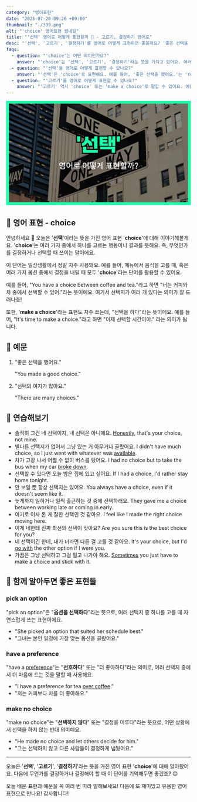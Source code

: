 ```yaml
---
category: "영어표현"
date: "2025-07-20 09:26 +09:00"
thumbnail: "./399.png"
alt: "'choice' 영어표현 썸네일"
title: "'선택' 영어로 어떻게 표현할까 🤔 - 고르기, 결정하기 영어로"
desc: "'선택', '고르기', '결정하기'를 영어로 어떻게 표현하면 좋을까요? '좋은 선택을 했어요.', '선택하기 어렵네요.' 등을 영어로 표현하는 법을 배워봅시다. 다양한 예문을 통해서 연습하고 본인의 표현으로 만들어 보세요."
faqs:
  - question: "'choice'는 어떤 의미인가요?"
    answer: "'choice'는 '선택', '고르기', '결정하기'라는 뜻을 가지고 있어요. 여러 가지 중 하나를 고르거나 결정할 때 쓰는 표현이에요."
  - question: "'선택'을 영어로 어떻게 표현할 수 있나요?"
    answer: "'선택'은 'choice'로 표현해요. 예를 들어, '좋은 선택을 했어요.'는 'You made a good choice.'라고 해요."
  - question: "'고르기'를 영어로 어떻게 표현할 수 있나요?"
    answer: "'고르기' 역시 'choice' 또는 'make a choice'로 말할 수 있어요. 예를 들어, '고르기 어렵네요.'는 'It's hard to make a choice.'라고 해요."
---
```


!['choice' 영어표현](./399.png)

## 🌟 영어 표현 - choice

안녕하세요 👋 오늘은 '**선택**'이라는 뜻을 가진 영어 표현 '**choice**'에 대해 이야기해볼게요. '**choice**'는 여러 가지 중에서 하나를 고르는 행동이나 결과를 뜻해요. 즉, 무엇인가를 결정하거나 선택할 때 쓰이는 말이에요.

이 단어는 일상생활에서 정말 자주 사용돼요. 예를 들어, 메뉴에서 음식을 고를 때, 혹은 여러 가지 옵션 중에서 결정을 내릴 때 모두 '**choice**'라는 단어를 활용할 수 있어요.

예를 들어, "You have a choice between coffee and tea."라고 하면 "너는 커피와 차 중에서 선택할 수 있어."라는 뜻이에요. 여기서 선택지가 여러 개 있다는 의미가 잘 드러나죠!

또한, '**make a choice**'라는 표현도 자주 쓰는데, "선택을 하다"라는 뜻이에요. 예를 들어, "It's time to make a choice."라고 하면 "이제 선택할 시간이야." 라는 의미가 됩니다.

## 📖 예문

1. "좋은 선택을 했어요."

   "You made a good choice."

2. "선택의 여지가 많아요."

   "There are many choices."

## 💬 연습해보기

<ul data-interactive-list>

  <li data-interactive-item>
    <span data-toggler>솔직히 그건 네 선택이지, 내 선택은 아니에요.</span>
    <span data-answer><a href="blog/in-english/336.honestly/">Honestly</a>, that's your choice, not mine.</span>
  </li>

  <li data-interactive-item>
    <span data-toggler>별다른 선택지가 없어서 그냥 있는 거 아무거나 골랐어요.</span>
    <span data-answer>I didn't have much choice, so I just went with whatever was <a href="/blog/in-english/188.available/">available</a>.</span>
  </li>

  <li data-interactive-item>
    <span data-toggler>차가 고장 나서 어쩔 수 없이 버스를 탔어요.</span>
    <span data-answer>I had no choice but to take the bus when my car <a href="/blog/in-english/544.break-down/">broke down</a>.</span>
  </li>

  <li data-interactive-item>
    <span data-toggler>선택할 수 있다면 오늘 밤은 집에 있고 싶어요.</span>
    <span data-answer>If I had a choice, I'd rather stay home tonight.</span>
  </li>

  <li data-interactive-item>
    <span data-toggler>안 보일 뿐 항상 선택지는 있어요.</span>
    <span data-answer>You always have a choice, even if it doesn't seem like it.</span>
  </li>

  <li data-interactive-item>
    <span data-toggler>늦게까지 일하거나 일찍 출근하는 것 중에 선택하래요.</span>
    <span data-answer>They gave me a choice between working late or coming in early.</span>
  </li>

  <li data-interactive-item>
    <span data-toggler>여기로 이사 온 게 잘한 선택인 것 같아요.</span>
    <span data-answer>I feel like I made the right choice moving here.</span>
  </li>

  <li data-interactive-item>
    <span data-toggler>이게 네한테 진짜 최선의 선택이 맞아요?</span>
    <span data-answer>Are you sure this is the best choice for you?</span>
  </li>

  <li data-interactive-item>
    <span data-toggler>네 선택이긴 한데, 내가 너라면 다른 걸 고를 것 같아요.</span>
    <span data-answer>It's your choice, but I'd <a href="/blog/vocab-1/021.go-with/">go with</a> the other option if I were you.</span>
  </li>

  <li data-interactive-item>
    <span data-toggler>가끔은 그냥 선택하고 그걸 밀고 나가야 해요.</span>
    <span data-answer><a href="/blog/in-english/270.sometimes/">Sometimes</a> you just have to make a choice and stick with it.</span>
  </li>

</ul>

## 🤝 함께 알아두면 좋은 표현들

### pick an option

"pick an option"은 "**옵션을 선택하다**"라는 뜻으로, 여러 선택지 중 하나를 고를 때 자연스럽게 쓰는 표현이에요.

- "She picked an option that suited her schedule best."
- "그녀는 본인 일정에 가장 맞는 옵션을 골랐어요."

### have a preference

"have a [preference](/blog/in-english/509.preference/)"는 "**선호하다**" 또는 "더 좋아하다"라는 의미로, 여러 선택지 중에서 더 마음에 드는 것을 말할 때 사용해요.

- "I have a preference for tea [over coffee](/blog/in-english/504.over-coffee/)."
- "저는 커피보다 차를 더 좋아해요."

### make no choice

"make no choice"는 "**선택하지 않다**" 또는 "결정을 미루다"라는 뜻으로, 어떤 상황에서 선택을 하지 않는 반대 의미예요.

- "He made no choice and let others decide for him."
- "그는 선택하지 않고 다른 사람들이 결정하게 냅뒀어요."

---

오늘은 '**선택**', '**고르기**', '**결정하기**'라는 뜻을 가진 영어 표현 '**choice**'에 대해 알아봤어요. 다음에 무언가를 결정하거나 결정해야 할 때 이 단어를 기억해두면 좋겠죠? 😊

오늘 배운 표현과 예문을 꼭 여러 번 따라 말해보세요! 다음에 또 재미있고 유용한 영어 표현으로 만나요! 감사합니다!
